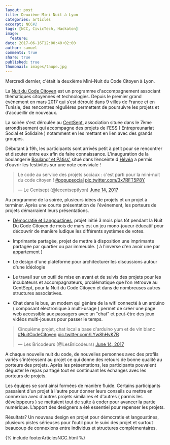 ```yaml
---
layout: post
title: Deuxième Mini-Nuit à Lyon
categories: articles
excerpt: NCC#2
tags: [NCC, CivicTech, Hackaton]
image:
  feature:
date: 2017-06-16T12:00:40+02:00
author: samuel
comments: true
share: true
published: true
thumbnail: images/taupe.jpg
---
```



Mercredi dernier, c'était la deuxième Mini-Nuit du Code Citoyen à Lyon.

La [Nuit du Code Citoyen](https://nuitcodecitoyen.org/) est un programme d'accompagnement associant thématiques citoyennes et technologies. Depuis le premier grand événement en mars 2017 qui s’est déroulé dans 9 villes de France et en Tunisie, des rencontres régulières permettent de poursuivre les projets et d’accueillir de nouveaux.


La soirée s'est déroulée au [CentSept](http://www.lecentsept.fr/), association située dans le 7ème arrondissement qui accompagne des projets de l'ESS ( Entrepreunariat Social et Solidaire ) notamment en les mettant en lien avec des grands groupes.

Débutant à 19h, les participants sont arrivés petit à petit pour se rencontrer et discuter entre eux afin de faire connaissance. L’inauguration de la boulangerie [Boulang' et Pâtiss'](https://cuisineitinerante.com/) situé dans l’enceinte d'[Hévéa](http://etic.co/hevea/) a permis d’ouvrir les festivités sur une note conviviale !

<blockquote class="twitter-tweet" data-lang="en"><p lang="fr" dir="ltr">Le code au service des projets sociaux : c&#39;est parti pour la mini-nuit du code citoyen ! <a href="https://twitter.com/hashtag/popupsocial?src=hash">#popupsocial</a> <a href="https://t.co/3x7RFT5P8Y">pic.twitter.com/3x7RFT5P8Y</a></p>&mdash; Le Centsept (@lecentseptlyon) <a href="https://twitter.com/lecentseptlyon/status/875048649633431552">June 14, 2017</a></blockquote>
<script async src="//platform.twitter.com/widgets.js" charset="utf-8"></script>

Au programme de la soirée, plusieurs idées de projets et un projet à terminer. Après une courte présentation de l'événement, les porteurs de projets démarraient leurs présentations.

- [Démocratie et Langoustines](https://nuitcodecitoyen.org/Demoscampi/#/), projet initié 3 mois plus tôt pendant la Nuit Du Code Citoyen de mois de mars est un jeu mono-joueur éducatif pour découvrir de manière ludique les différents systèmes de votes.

- Imprimante partagée, projet de mettre à disposition une imprimante partagée par quartier ou par immeuble. ( à l'inverse d'en avoir une par appartement )

- Le design d'une plateforme pour architecturer les discussions autour d'une idéologie

- Le travail sur un outil de mise en avant et de suivis des projets pour les incubateurs et accompagnateurs, problématique que l’on retrouve au CentSept, pour la Nuit du Code Citoyen et dans de nombreuses autres structures associatives.

- Chat dans le bus, un modem qui génère de la wifi connecté à un arduino ( composant électronique à multi-usage ) permet de créer une page web accessible aux passagers avec un "chat" et peut-être des jeux vidéos multi-joueurs pour passer le temps.

<blockquote class="twitter-tweet" data-lang="en"><p lang="fr" dir="ltr">Cinquième projet, chat local a base d&#39;arduino yum et de vin blanc <a href="https://twitter.com/hashtag/NuitCodeCitoyen?src=hash">#NuitCodeCitoyen</a> <a href="https://t.co/LYw8hHvK7B">pic.twitter.com/LYw8hHvK7B</a></p>&mdash; Les Bricodeurs (@LesBricodeurs) <a href="https://twitter.com/LesBricodeurs/status/875067535133224960">June 14, 2017</a></blockquote>
<script async src="//platform.twitter.com/widgets.js" charset="utf-8"></script>


A chaque nouvelle nuit du code, de nouvelles personnes avec des profils variés s'intéressent au projet ce qui donne des retours de bonne qualité au porteurs des projets. Après les présentations, les participants pouvaient déguster le repas partagé tout en continuant les échanges avec les porteurs de projets.

Les équipes se sont ainsi formées de manière fluide. Certains participants passaient d'un projet à l'autre pour donner leurs conseils ou mettre en connexion avec d'autres projets similaires et d'autres ( parmis les développeurs ) se mettaient tout de suite à coder pour avancer la partie numérique. L’apport des designers a été essentiel pour repenser les projets.

Résultats?
Un nouveau design en projet pour démocratie et langoustines, plusieurs pistes sérieuses pour l’outil pour le suivi des projet et surtout beaucoup de connexions entre individus et structures complémentaires.


{% include footerArticlesNCC.html %}